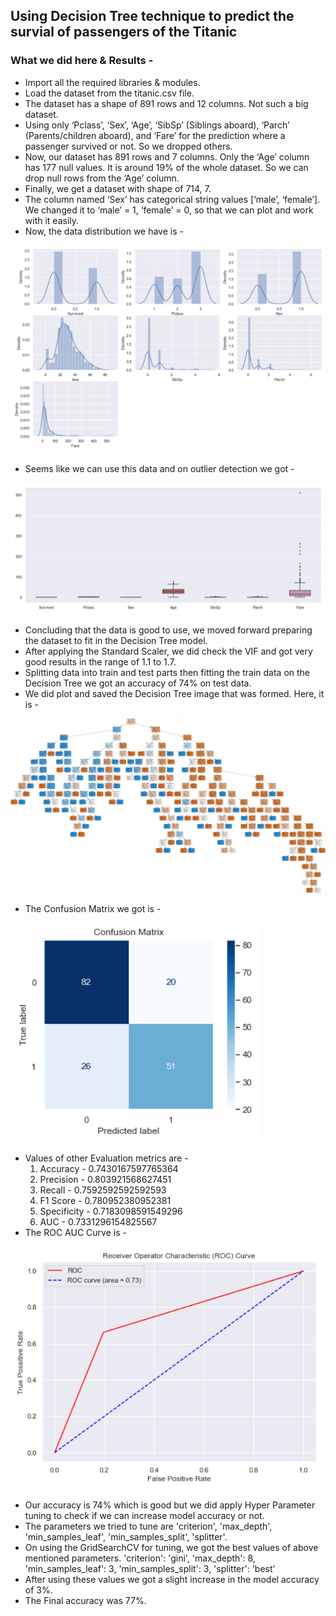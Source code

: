 ## Using Decision Tree technique to predict the survial of passengers of the Titanic

### What we did here & Results -
* Import all the required libraries & modules.
* Load the dataset from the titanic.csv file.
* The dataset has a shape of 891 rows and 12 columns. Not such a big dataset.
* Using only ‘Pclass’, ‘Sex’, ‘Age’, ‘SibSp’ (Siblings aboard), ‘Parch’ (Parents/children aboard), and ‘Fare’ for the prediction where a passenger survived or not. So we dropped others.
* Now, our dataset has 891 rows and 7 columns. Only the ‘Age’ column has 177 null values. It is around 19% of the whole dataset. So we can drop null rows from the ‘Age’ column.
* Finally, we get a dataset with shape of 714, 7.
* The column named ‘Sex’ has categorical string values [‘male’, ‘female’]. We changed it to ‘male’ = 1, ‘female’ = 0, so that we can plot and work with it easily.
* Now, the data distribution we have is -

![img1](/img/dt1.PNG)

* Seems like we can use this data and on outlier detection we got -

![img2](/img/dt2.PNG)

* Concluding that the data is good to use, we moved forward preparing the dataset to fit in the Decision Tree model.
* After applying the Standard Scaler, we did check the VIF and got very good results in the range of 1.1 to 1.7.
* Splitting data into train and test parts then fitting the train data on the Decision Tree we got an accuracy of 74% on test data.
* We did plot and saved the Decision Tree image that was formed. Here, it is -

![img](/DT_Titanic.png)

* The Confusion Matrix we got is -

![img3](/img/dt3.PNG)

* Values of other Evaluation metrics are -
  1. Accuracy - 0.7430167597765364
  2. Precision - 0.803921568627451
  3. Recall - 0.7592592592592593
  4. F1 Score - 0.780952380952381
  5. Specificity - 0.7183098591549296
  6. AUC - 0.7331296154825567
* The ROC AUC Curve is -

![img4](/img/dt4.PNG)

* Our accuracy is 74% which is good but we did apply Hyper Parameter tuning to check if we can increase model accuracy or not.
* The parameters we tried to tune are 'criterion', 'max_depth', 'min_samples_leaf', 'min_samples_split', 'splitter'.
* On using the GridSearchCV for tuning, we got the best values of above mentioned parameters.
'criterion': 'gini', 'max_depth': 8, 'min_samples_leaf': 3, 'min_samples_split': 3,
'splitter': 'best'
* After using these values we got a slight increase in the model accuracy of 3%.
* The Final accuracy was 77%.
